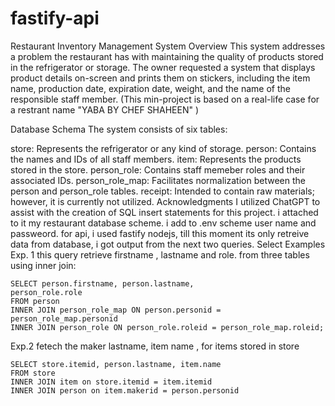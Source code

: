 # fastify-api
Restaurant Inventory Management System
Overview
This system addresses a problem the restaurant has with maintaining the quality of products stored in the refrigerator or storage. The owner requested a system that displays product details on-screen and prints them on stickers, including the item name, production date, expiration date, weight, and the name of the responsible staff member. (This min-project is based on a real-life case for a restrant name "YABA BY CHEF SHAHEEN" )

Database Schema
The system consists of six tables:

store: Represents the refrigerator or any kind of storage.
person: Contains the names and IDs of all staff members.
item: Represents the products stored in the store.
person_role: Contains staff memeber roles and their associated IDs.
person_role_map: Facilitates normalization between the person and person_role tables.
receipt: Intended to contain raw materials; however, it is currently not utilized.
Acknowledgments
I utilized ChatGPT to assist with the creation of SQL insert statements for this project.
i attached to it my restaurant database scheme.
i add to .env scheme user name and passweord.
for api, i used fastify nodejs, till this moment its only retreive data from database, i got output from the next two queries.
Select Examples
Exp. 1 this query retrieve firstname , lastname and role. from three tables using inner join:

    SELECT person.firstname, person.lastname,
    person_role.role
    FROM person
    INNER JOIN person_role_map ON person.personid = person_role_map.personid
    INNER JOIN person_role ON person_role.roleid = person_role_map.roleid;
Exp.2 fetech the maker lastname, item name , for items stored in store

    SELECT store.itemid, person.lastname, item.name
    FROM store
    INNER JOIN item on store.itemid = item.itemid
    INNER JOIN person on item.makerid = person.personid
